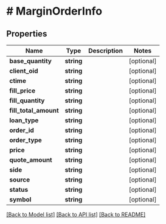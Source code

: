 # # MarginOrderInfo

## Properties

Name | Type | Description | Notes
------------ | ------------- | ------------- | -------------
**base_quantity** | **string** |  | [optional]
**client_oid** | **string** |  | [optional]
**ctime** | **string** |  | [optional]
**fill_price** | **string** |  | [optional]
**fill_quantity** | **string** |  | [optional]
**fill_total_amount** | **string** |  | [optional]
**loan_type** | **string** |  | [optional]
**order_id** | **string** |  | [optional]
**order_type** | **string** |  | [optional]
**price** | **string** |  | [optional]
**quote_amount** | **string** |  | [optional]
**side** | **string** |  | [optional]
**source** | **string** |  | [optional]
**status** | **string** |  | [optional]
**symbol** | **string** |  | [optional]

[[Back to Model list]](../../README.md#models) [[Back to API list]](../../README.md#endpoints) [[Back to README]](../../README.md)
